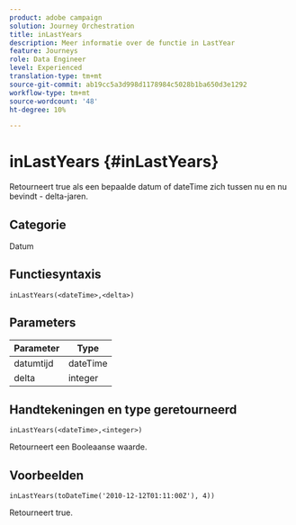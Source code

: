 ```yaml
---
product: adobe campaign
solution: Journey Orchestration
title: inLastYears
description: Meer informatie over de functie in LastYear
feature: Journeys
role: Data Engineer
level: Experienced
translation-type: tm+mt
source-git-commit: ab19cc5a3d998d1178984c5028b1ba650d3e1292
workflow-type: tm+mt
source-wordcount: '48'
ht-degree: 10%

---
```



# inLastYears {#inLastYears}

Retourneert true als een bepaalde datum of dateTime zich tussen nu en nu bevindt - delta-jaren.

## Categorie

Datum

## Functiesyntaxis

`inLastYears(<dateTime>,<delta>)`

## Parameters

| Parameter | Type |
|-----------|------------------|
| datumtijd | dateTime |
| delta | integer |

## Handtekeningen en type geretourneerd

`inLastYears(<dateTime>,<integer>)`

Retourneert een Booleaanse waarde.

## Voorbeelden

`inLastYears(toDateTime('2010-12-12T01:11:00Z'), 4))`

Retourneert true.
